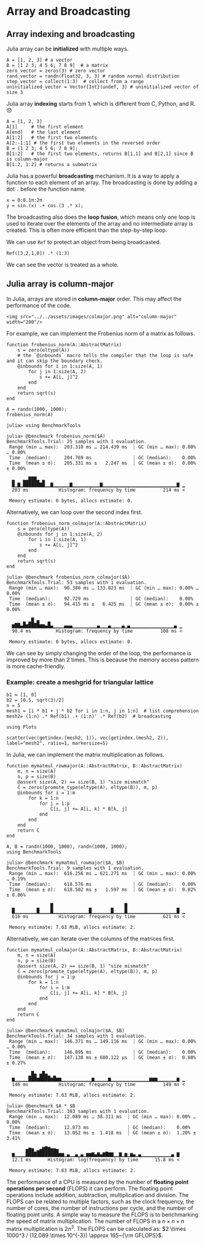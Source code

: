 # Array and Broadcasting

## Array indexing and broadcasting
Julia array can be **initialized** with multiple ways.
```@repl array
A = [1, 2, 3] # a vector
B = [1 2 3; 4 5 6; 7 8 9]  # a matrix
zero_vector = zeros(3) # zero vector
rand_vector = randn(Float32, 3, 3) # random normal distribution
step_vector = collect(1:3)  # collect from a range
uninitialized_vector = Vector{Int}(undef, 3) # uninitialized vector of size 3
```

Julia array **indexing** starts from 1, which is different from C, Python, and R. 😞
```@repl array
A = [1, 2, 3]
A[1]     # the first element
A[end]   # the last element
A[1:2]   # the first two elements
A[2:-1:1] # the first two elements in the reversed order
B = [1 2 3; 4 5 6; 7 8 9];
B[1:2]   # the first two elements, returns B[1,1] and B[2,1] since B is column-major
B[1:2, 1:2] # returns a submatrix
```

Julia has a powerful **broadcasting** mechanism. It is a way to apply a function to each element of an array. The broadcasting is done by adding a dot `.` before the function name.
```@repl array
x = 0:0.1π:2π
y = sin.(x) .+ cos.(3 .* x);
```

The broadcasting also does the **loop fusion**, which means only one loop is used to iterate over the elements of the array and no intermediate array is created. This is often more efficient than the step-by-step loop.

We can use `Ref` to protect an object from being broadcasted.
```@repl array
Ref([3,2,1,0]) .* (1:3)
```
We can see the vector is treated as a whole.

## Julia array is column-major

In Julia, arrays are stored in **column-major** order. This may affect the performance of the code.

```@raw html
<img src="../../assets/images/colmajor.png" alt="column-major" width="200"/>
```

For example, we can implement the Frobenius norm of a matrix as follows.
```@repl array
function frobenius_norm(A::AbstractMatrix)
    s = zero(eltype(A))
    # the `@inbounds` macro tells the compiler that the loop is safe and it can skip the boundary check.
    @inbounds for i in 1:size(A, 1)
        for j in 1:size(A, 2)
            s += A[i, j]^2
        end
    end
    return sqrt(s)
end
```

```@repl array
A = randn(1000, 1000);
frobenius_norm(A)
```

```julia-repl
julia> using BenchmarkTools

julia> @benchmark frobenius_norm($A)
BenchmarkTools.Trial: 25 samples with 1 evaluation.
 Range (min … max):  203.310 ms … 214.439 ms  ┊ GC (min … max): 0.00% … 0.00%
 Time  (median):     204.769 ms               ┊ GC (median):    0.00%
 Time  (mean ± σ):   205.331 ms ±   2.247 ms  ┊ GC (mean ± σ):  0.00% ± 0.00%

  ▃   ▃▃███▃ ▃                                                   
  █▁▇▁██████▇█▁▁▇▁▁▁▁▁▁▇▁▁▁▁▁▁▁▁▁▁▇▁▁▁▁▁▁▁▁▁▁▁▁▁▁▁▁▁▁▁▁▁▁▁▁▁▁▁▇ ▁
  203 ms           Histogram: frequency by time          214 ms <

 Memory estimate: 0 bytes, allocs estimate: 0.
```

Alternatively, we can loop over the second index first.
```@repl array
function frobenius_norm_colmajor(A::AbstractMatrix)
    s = zero(eltype(A))
    @inbounds for j in 1:size(A, 2)
        for i in 1:size(A, 1)
            s += A[i, j]^2
        end
    end
    return sqrt(s)
end
```

```julia-repl
julia> @benchmark frobenius_norm_colmajor($A)
BenchmarkTools.Trial: 53 samples with 1 evaluation.
 Range (min … max):  90.380 ms … 133.823 ms  ┊ GC (min … max): 0.00% … 0.00%
 Time  (median):     92.729 ms               ┊ GC (median):    0.00%
 Time  (mean ± σ):   94.415 ms ±   6.425 ms  ┊ GC (mean ± σ):  0.00% ± 0.00%

      ▂ ▂█ ▄   ▂                                                
  ▆██▄█▆████▆▆▄█▄▁▁▁▁▄▄▄▁▁▁▁▁▁▁▁▁▄▁▁▁▄▁▁▁▁▄▁▄▁▁▁▁▁▁▁▁▁▁▁▁▁▁▁▁▄ ▁
  90.4 ms         Histogram: frequency by time          108 ms <

 Memory estimate: 0 bytes, allocs estimate: 0.
```

We can see by simply changing the order of the loop, the performance is improved by more than 2 times. This is because the memory access pattern is more cache-friendly.

### Example: create a meshgrid for triangular lattice
```@repl array
b1 = [1, 0]
b2 = [0.5, sqrt(3)/2]
n = 5
mesh1 = [i * b1 + j * b2 for i in 1:n, j in 1:n]  # list comprehension
mesh2= (1:n) .* Ref(b1) .+ (1:n)' .* Ref(b2)  # broadcasting
```

```@example array
using Plots

scatter(vec(getindex.(mesh2, 1)), vec(getindex.(mesh2, 2)), label="mesh2", ratio=1, markersize=5)
```

In Julia, we can implement the matrix multiplication as follows.

```@repl linalg
function mymatmul_rowmajor(A::AbstractMatrix, B::AbstractMatrix)
    m, n = size(A)
    n, p = size(B)
    @assert size(A, 2) == size(B, 1) "size mismatch"
    C = zeros(promote_type(eltype(A), eltype(B)), m, p)
    @inbounds for i = 1:m
        for k = 1:n
            for j = 1:p
                C[i, j] += A[i, k] * B[k, j]
            end
        end
    end
    return C
end
```

```@repl linalg
A, B = randn(1000, 1000), randn(1000, 1000);
using BenchmarkTools
```

```julia-repl
julia> @benchmark mymatmul_rowmajor($A, $B)
BenchmarkTools.Trial: 9 samples with 1 evaluation.
 Range (min … max):  616.256 ms … 621.271 ms  ┊ GC (min … max): 0.00% … 0.19%
 Time  (median):     618.576 ms               ┊ GC (median):    0.00%
 Time  (mean ± σ):   618.502 ms ±   1.597 ms  ┊ GC (mean ± σ):  0.02% ± 0.06%

  ▁        ▁    █             ▁       ▁    █                  ▁  
  █▁▁▁▁▁▁▁▁█▁▁▁▁█▁▁▁▁▁▁▁▁▁▁▁▁▁█▁▁▁▁▁▁▁█▁▁▁▁█▁▁▁▁▁▁▁▁▁▁▁▁▁▁▁▁▁▁█ ▁
  616 ms           Histogram: frequency by time          621 ms <

 Memory estimate: 7.63 MiB, allocs estimate: 2.
```
 
Alternatively, we can iterate over the columns of the matrices first.
```@repl linalg
function mymatmul_colmajor(A::AbstractMatrix, B::AbstractMatrix)
    m, n = size(A)
    n, p = size(B)
    @assert size(A, 2) == size(B, 1) "size mismatch"
    C = zeros(promote_type(eltype(A), eltype(B)), m, p)
    @inbounds for j = 1:p
        for k = 1:n
            for i = 1:m
                C[i, j] += A[i, k] * B[k, j]
            end
        end
    end
    return C
end
```

```julia-repl
julia> @benchmark mymatmul_colmajor($A, $B)
BenchmarkTools.Trial: 34 samples with 1 evaluation.
 Range (min … max):  146.371 ms … 149.116 ms  ┊ GC (min … max): 0.00% … 0.00%
 Time  (median):     146.895 ms               ┊ GC (median):    0.00%
 Time  (mean ± σ):   147.138 ms ± 680.122 μs  ┊ GC (mean ± σ):  0.08% ± 0.27%

        ▁█▄ ▄█▄▁ ▁                                               
  ▆▁▁▁▁▁███▆████▆█▆▆▁▁▁▁▁▁▁▁▁▁▁▆▁▁▁▁▁▆▁▁▁▁▁▁▁▁▁▁▁▁▁▁▆▆▆▁▁▁▁▁▁▁▆ ▁
  146 ms           Histogram: frequency by time          149 ms <

 Memory estimate: 7.63 MiB, allocs estimate: 2.
```
    
```julia-repl
julia> @benchmark $A * $B
BenchmarkTools.Trial: 383 samples with 1 evaluation.
 Range (min … max):  12.089 ms … 38.311 ms  ┊ GC (min … max): 0.00% … 0.00%
 Time  (median):     12.873 ms              ┊ GC (median):    0.00%
 Time  (mean ± σ):   13.052 ms ±  1.418 ms  ┊ GC (mean ± σ):  1.20% ± 3.41%

       ▄▆▅ ▂▄▇█▇▅▅▄                                            
  ▆▁▁▁▁████████████▆▆▁▄▁▁▄▁▄▁▆▆▇▄▇▄▇█▇▇▁▁▇▁▆▁▆▄▁▄▁▁▁▁▁▁▁▁▁▁▁▄ ▇
  12.1 ms      Histogram: log(frequency) by time      15.8 ms <

 Memory estimate: 7.63 MiB, allocs estimate: 2.
```

The performance of a CPU is measured by the number of **floating point operations per second** (FLOPS) it can perform. The floating point operations include addition, subtraction, multiplication and division. The FLOPS can be related to multiple factors, such as the clock frequency, the number of cores, the number of instructions per cycle, and the number of floating point units. A simple way to measure the FLOPS is to benchmarking the speed of matrix multiplication.
The number of FLOPS in a $n\times n\times n$ matrix multiplication is $2n^3$. The FLOPS can be calculated as: $2 \times 1000^3 / (12.089 \times 10^{-3}) \approx 165~{\rm GFLOPS}$.

